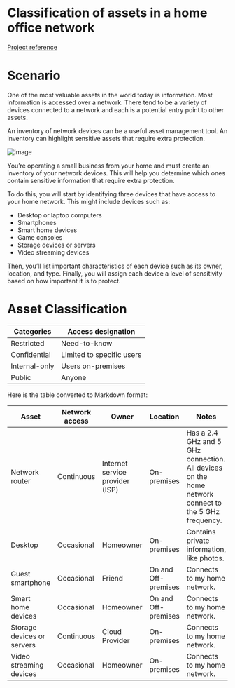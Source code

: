 # Classification of assets in a home office network

[Project reference](https://www.coursera.org/learn/assets-threats-and-vulnerabilities) 

# Scenario
One of the most valuable assets in the world today is information. Most information is accessed over a network. There tend to be a variety of devices connected to a network and each is a potential entry point to other assets.

An inventory of network devices can be a useful asset management tool. An inventory can highlight sensitive assets that require extra protection.

![image](https://github.com/user-attachments/assets/58df5db3-4416-451f-b794-2b1ea3366ee1)

You’re operating a small business from your home and must create an inventory of your network devices. This will help you determine which ones contain sensitive information that require extra protection.

To do this, you will start by identifying three devices that have access to your home network. This might include devices such as:

- Desktop or laptop computers
- Smartphones
- Smart home devices
- Game consoles
- Storage devices or servers
- Video streaming devices

Then, you’ll list important characteristics of each device such as its owner, location, and type. Finally, you will assign each device a level of sensitivity based on how important it is to protect.

# Asset Classification

| Categories      | Access designation            |
|-----------------|-------------------------------|
| Restricted      | Need-to-know                   |
| Confidential    | Limited to specific users      |
| Internal-only   | Users on-premises              |
| Public          | Anyone                         |

Here is the table converted to Markdown format:


| Asset            | Network access | Owner                       | Location          | Notes                                                                 | Sensitivity    |
|--------------------------|---------------------------|-----------------------------|-------------------|-----------------------------------------------------------------------|----------------|
| Network router   | Continuous     | Internet service provider (ISP) | On-premises       | Has a 2.4 GHz and 5 GHz connection. All devices on the home network connect to the 5 GHz frequency. | Confidential   |
| Desktop          | Occasional     | Homeowner                   | On-premises       | Contains private information, like photos.                            | Restricted     |
| Guest smartphone | Occasional     | Friend                      | On and Off-premises | Connects to my home network.                                          | Internal-only  |
| Smart home devices | Occasional     | Homeowner                      | On and Off-premises | Connects to my home network.                                          | Internal-only  |
| Storage devices or servers | Continuous     | Cloud Provider                      | On-premises | Connects to my home network.                                          | Internal-only  |
| Video streaming devices | Occasional     | Homeowner                      | On-premises | Connects to my home network.                                          | Confidential  |
